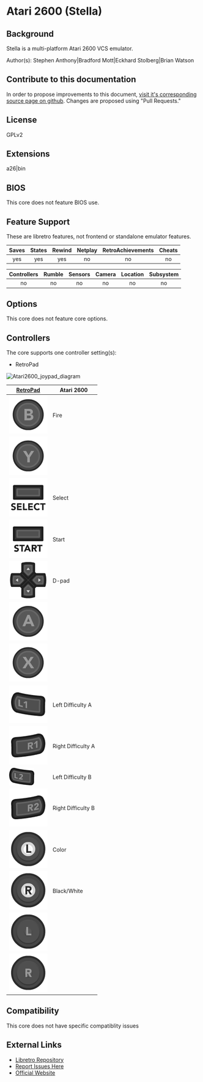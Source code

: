 # Atari 2600 (Stella)

## Background

Stella is a multi-platform Atari 2600 VCS emulator.

Author(s): Stephen Anthony|Bradford Mott|Eckhard Stolberg|Brian Watson

## Contribute to this documentation

In order to propose improvements to this document, [visit it's corresponding source page on github](https://github.com/libretro/docs/tree/master/docs/library/Stella.md). Changes are proposed using "Pull Requests."

## License

GPLv2

## Extensions

a26|bin

## BIOS

This core does not feature BIOS use.

## Feature Support

These are libretro features, not frontend or standalone emulator features.

| Saves | States      | Rewind | Netplay | RetroAchievements | Cheats |
|:-----:|:-----------:|:------:|:-------:|:-----------------:|:------:|
|  yes  |   yes       | yes    |  no     |       no          |  no    |

| Controllers     | Rumble | Sensors | Camera | Location | Subsystem     |
|:---------------:|:------:|:-------:|:------:|:--------:|:-------------:|
|        no       |  no    |   no    |  no    |   no     |      no       |

## Options

This core does not feature core options.

## Controllers

The core supports one controller setting(s):

* RetroPad

![Atari2600_joypad_diagram](https://cloud.githubusercontent.com/assets/10035308/8237960/02aa13fc-15b0-11e5-92c2-311e8960883b.png)

| [RetroPad](RetroPad)                                                 | Atari 2600 |
|----------------------------------------------------------------------|--------|
| ![RetroPad_B](images/RetroPad/Retro_B_Round.png)                     | Fire       |
| ![RetroPad_Y](images/RetroPad/Retro_Y_Round.png)                     |        |
| ![RetroPad_Select](images/RetroPad/Retro_Select.png)                 | Select       |
| ![RetroPad_Start](images/RetroPad/Retro_Start.png)                   | Start       |
| ![RetroPad_Dpad](images/RetroPad/Retro_Dpad.png)                     | D-pad       |    
| ![RetroPad_A](images/RetroPad/Retro_A_Round.png)                     |        |
| ![RetroPad_X](images/RetroPad/Retro_X_Round.png)                     |        |
| ![RetroPad_L1](images/RetroPad/Retro_L1.png)                         | Left Difficulty A       |
| ![RetroPad_R1](images/RetroPad/Retro_R1.png)                         | Right Difficulty A       |
| ![RetroPad_L2](images/RetroPad/Retro_L2_Temp.png)                    | Left Difficulty B       |
| ![RetroPad_R2](images/RetroPad/Retro_R2.png)                         | Right Difficulty B       |
| ![RetroPad_L3](images/RetroPad/Retro_L3.png)                         | Color       |
| ![RetroPad_R3](images/RetroPad/Retro_R3.png)                         | Black/White       |
| ![RetroPad_Left_Stick](images/RetroPad/Retro_Left_Stick.png)         |        |
| ![RetroPad_Right_Stick](images/RetroPad/Retro_Right_Stick.png)       |        |

## Compatibility

This core does not have specific compatiblity issues

## External Links

* [Libretro Repository](https://github.com/libretro/stella-libretro)
* [Report Issues Here](http://github.com/libretro/libretro-meta/issues)
* [Official Website](https://stella-emu.github.io/)
